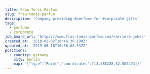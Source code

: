```yaml
---
title: Frau Tonis Parfum
slug: frau-tonis-parfum
description: 'Company providing #perfume for #corporate gifts'
tags:
  - perfume
  - corporate
job_board_url: 'https://www.frau-tonis-parfum.com/karriere-jobs/'
created_at: '2018-02-02T10:46:30.180Z'
updated_at: '2019-06-16T10:36:08.537Z'
positions:
  - country: germany
    city: berlin
    map: '{"type":"Point","coordinates":[13.388228,52.507474]}'
---
```


